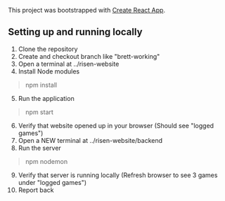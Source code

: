 This project was bootstrapped with [Create React App](https://github.com/facebook/create-react-app).

## Setting up and running locally

1. Clone the repository
2. Create and checkout branch like "brett-working"
3. Open a terminal at ../risen-website
4. Install Node modules
>npm install
5. Run the application
>npm start
6. Verify that website opened up in your browser (Should see "logged games")
7. Open a NEW terminal at ../risen-website/backend
8. Run the server
>npm nodemon
9. Verify that server is running locally (Refresh browser to see 3 games under "logged games")
10. Report back